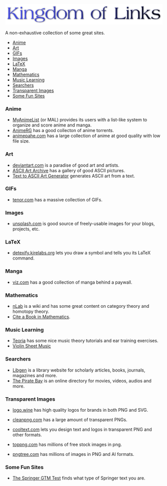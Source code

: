 <p align="center">
  <img src="/images/logo.png" />
</p>

A non-exhaustive collection of some great sites.

- [Anime](#anime)
- [Art](#art)
- [GIFs](#gifs)
- [Images](#images)
- [LaTeX](#latex)
- [Manga](#manga)
- [Mathematics](#mathematics)
- [Music Learning](#music-learning)
- [Searchers](#searchers)
- [Transparent Images](#transparent-images)
- [Some Fun Sites](#some-fun-sites)

### Anime

- [MyAnimeList](https://myanimelist.net/) (or MAL) provides its users with a list-like system to organize and score anime and manga.
- [AnimeRG](https://animereleasegroup.blogspot.com/p/main.html) has a good collecton of anime torrents.
- [animepahe.com](animepahe.com) has a large collection of anime at good quality with low file size.

### Art

- [deviantart.com](https://www.deviantart.com/) is a paradise of good art and artists.
- [ASCII Art Archive](https://www.asciiart.eu/) has a gallery of good ASCII pictures.
- [Text to ASCII Art Generator](https://patorjk.com/software/taag/#p=display&f=Graffiti&t=Type%20Something%20) generates ASCII art from a text.

### GIFs

- [tenor.com](https://tenor.com/) has a massive collection of GIFs.

### Images

- [unsplash.com](https://unsplash.com/) is good source of freely-usable images for your blogs, projects, etc.

### LaTeX

- [detexify.kirelabs.org](http://detexify.kirelabs.org/classify.html) lets you draw a symbol and tells you its LaTeX command.

### Manga

- [viz.com](https://www.viz.com/) has a good collection of manga behind a paywall.

### Mathematics

- [nLab](https://ncatlab.org/nlab/show/HomePage) is a wiki and has some great content on category theory and homotopy theory.
- [Cite a Book in Mathematics](https://www.citationmachine.net/mathematics/cite-a-book).

### Music Learning

- [Teoria](https://teoria.com) has some nice music theory tutorials and ear training exercises.
- [Violin Sheet Music](https://violinsheetmusic.org/)

### Searchers

- [Libgen](https://libgen.is/) is a library website for scholarly articles, books, journals, magazines and more.
- [The Pirate Bay](https://thepiratebays.com/) is an online directory for movies, videos, audios and more.

### Transparent Images

- [logo.wine](https://logo.wine/) has high quality logos for brands in both PNG and SVG.

- [cleanpng.com](https://cleanpng.com/) has a large amount of transparent PNGs.

- [cooltext.com](https://cooltext.com/) lets you design text and logos in transparent PNG and other formats.

- [toppng.com](https://toppng.com/) has millions of free stock images in png.

- [pngtree.com](https://pngtree.com/) has millions of images in PNG and AI formats.

### Some Fun Sites

- [The Springer GTM Test](https://math.jhu.edu/~savitt/GTM.html) finds what type of Springer text you are.
